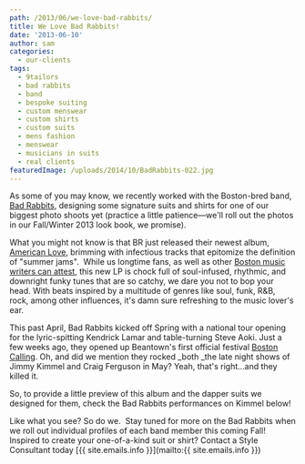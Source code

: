 ```yaml
---
path: /2013/06/we-love-bad-rabbits/
title: We Love Bad Rabbits!
date: '2013-06-10'
author: sam
categories:
  - our-clients
tags:
  - 9tailors
  - bad rabbits
  - band
  - bespoke suiting
  - custom menswear
  - custom shirts
  - custom suits
  - mens fashion
  - menswear
  - musicians in suits
  - real clients
featuredImage: /uploads/2014/10/BadRabbits-022.jpg
---
```

As some of you may know, we recently worked with the Boston-bred band, [Bad Rabbits](https://www.facebook.com/BadRabbits?fref=ts), designing some signature suits and shirts for one of our biggest photo shoots yet (practice a little patience—we'll roll out the photos in our Fall/Winter 2013 look book, we promise).

What you might not know is that BR just released their newest album, [American Love](https://itunes.apple.com/us/album/american-love/id632332239), brimming with infectious tracks that epitomize the definition of "summer jams".  While us longtime fans, as well as other [Boston music writers can attest](http://www.boston.com/blogs/ae/music/boston-by-beat/2013/05/bad_rabbits_deliver_the_goods.html), this new LP is chock full of soul-infused, rhythmic, and downright funky tunes that are so catchy, we dare you not to bop your head. With beats inspired by a multitude of genres like soul, funk, R&B, rock, among other influences, it's damn sure refreshing to the music lover's ear.

This past April, Bad Rabbits kicked off Spring with a national tour opening for the lyric-spitting Kendrick Lamar and table-turning Steve Aoki. Just a few weeks ago, they opened up Beantown's first official festival [Boston Calling](http://www.refinery29.com/2013/06/47725/bad-rabbits). Oh, and did we mention they rocked _both _the late night shows of Jimmy Kimmel and Craig Ferguson in May? Yeah, that's right...and they killed it.

So, to provide a little preview of this album and the dapper suits we designed for them, check the Bad Rabbits performances on Kimmel below!

Like what you see? So do we.  Stay tuned for more on the Bad Rabbits when we roll out individual profiles of each band member this coming Fall! Inspired to create your one-of-a-kind suit or shirt? Contact a Style Consultant today [{{ site.emails.info }}](mailto:{{ site.emails.info }})